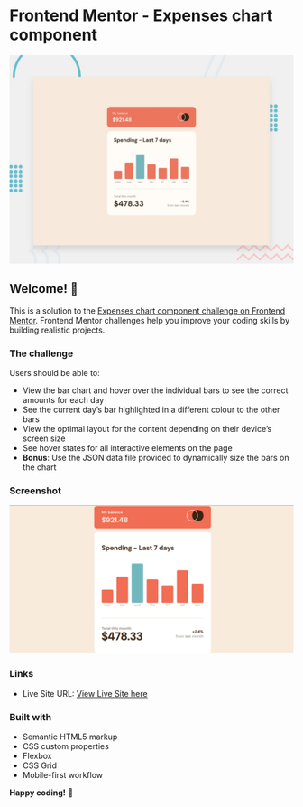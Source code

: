 # Frontend Mentor - Expenses chart component

![Design preview for the Expenses chart component coding challenge](./design/desktop-preview.jpg)

## Welcome! 👋

This is a solution to the [Expenses chart component challenge on Frontend Mentor](https://www.frontendmentor.io/challenges/expenses-chart-component-e7yJBUdjwt). Frontend Mentor challenges help you improve your coding skills by building realistic projects. 

### The challenge

Users should be able to:

- View the bar chart and hover over the individual bars to see the correct amounts for each day
- See the current day’s bar highlighted in a different colour to the other bars
- View the optimal layout for the content depending on their device’s screen size
- See hover states for all interactive elements on the page
- **Bonus**: Use the JSON data file provided to dynamically size the bars on the chart

### Screenshot

![](./images/screenshot.png)

### Links

- Live Site URL: [View Live Site here](https://your-live-site-url.com)

### Built with

- Semantic HTML5 markup
- CSS custom properties
- Flexbox
- CSS Grid
- Mobile-first workflow

**Happy coding!** 🚀
